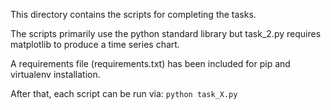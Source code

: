 This directory contains the scripts for completing the tasks.

The scripts primarily use the python standard library but task_2.py
requires matplotlib to produce a time series chart.

A requirements file (requirements.txt) has been included for pip and virtualenv
installation.

After that, each script can be run via: `python task_X.py` 
